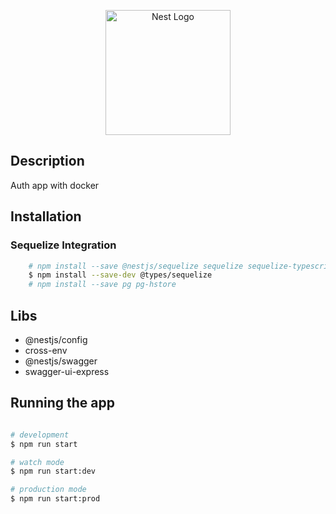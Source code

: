 <p align="center">
  <a href="http://nestjs.com/" target="blank"><img src="https://nestjs.com/img/logo-small.svg" width="200" alt="Nest Logo" /></a>
</p>


## Description

Auth app with docker

## Installation

### Sequelize Integration

```bash
    # npm install --save @nestjs/sequelize sequelize sequelize-typescript mysql2
    $ npm install --save-dev @types/sequelize
    # npm install --save pg pg-hstore
```

## Libs
* @nestjs/config
* cross-env
* @nestjs/swagger
* swagger-ui-express



## Running the app

```bash

# development
$ npm run start

# watch mode
$ npm run start:dev

# production mode
$ npm run start:prod

```

